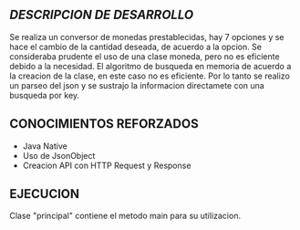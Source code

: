 ## _DESCRIPCION DE DESARROLLO_

Se realiza un conversor de monedas prestablecidas, hay 7 opciones y se hace el cambio de la cantidad deseada, de acuerdo a la opcion.
Se consideraba prudente el uso de una clase moneda, pero no es eficiente debido a la necesidad. El algoritmo de busqueda en memoria de acuerdo a la creacion
de la clase, en este caso no es eficiente. Por lo tanto se realizo un parseo del json y se sustrajo la informacion directamete con una busqueda por key.

## CONOCIMIENTOS REFORZADOS

- Java Native
- Uso de JsonObject
- Creacion API con HTTP Request y Response

## EJECUCION

Clase "principal" contiene el metodo main para su utilizacion.
